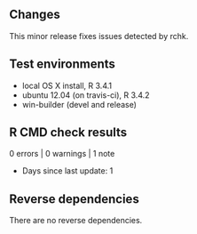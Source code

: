 ## Changes

This minor release fixes issues detected by rchk.

## Test environments
* local OS X install, R 3.4.1
* ubuntu 12.04 (on travis-ci), R 3.4.2
* win-builder (devel and release)

## R CMD check results

0 errors | 0 warnings | 1 note

* Days since last update: 1

## Reverse dependencies

There are no reverse dependencies.
